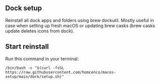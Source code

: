 ## Dock setup
Reinstall all dock apps and folders using brew dockutil.
Mostly useful in case when setting up fresh macOS or updating brew casks (brew casks update deletes icons from dock).

## Start reinstall
Run this command in your terminal:
```shell
/bin/bash -c "$(curl -fsSL https://raw.githubusercontent.com/homcenco/macos-setup/main/dock/setup.sh)"
```
